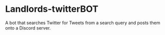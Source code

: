 # Landlords-twitterBOT
A bot that searches Twitter for Tweets from a search query and posts them onto a Discord server.
